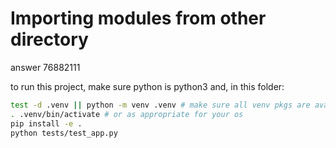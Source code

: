 # Importing modules from other directory

answer 76882111

to run this project, make sure python is python3 and, in this folder:

```bash
test -d .venv || python -m venv .venv # make sure all venv pkgs are available
. .venv/bin/activate # or as appropriate for your os
pip install -e .
python tests/test_app.py
```

